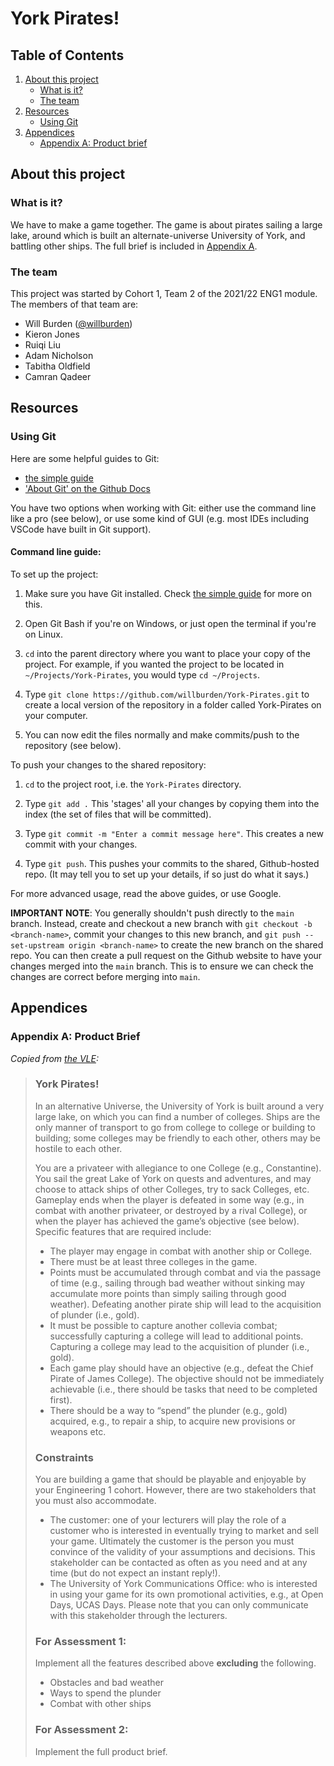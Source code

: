 # York Pirates!

## Table of Contents
1. [About this project](#about-this-project)
    - [What is it?](#what-is-it)
    - [The team](#the-team)
2. [Resources](#resources)
    - [Using Git](#using-git)
3. [Appendices](#appendices)
    - [Appendix A: Product brief](#product-brief)

## About this project

### What is it?

We have to make a game together. The game is about pirates sailing a large lake, around which is built an alternate-universe University of York, and battling other ships. The full brief is included in [Appendix A](#product-brief).

### The team

This project was started by Cohort 1, Team 2 of the 2021/22 ENG1 module. The members of that team are:

- Will Burden ([@willburden](http://github.com/willburden))
- Kieron Jones
- Ruiqi Liu
- Adam Nicholson
- Tabitha Oldfield
- Camran Qadeer

## Resources

### Using Git

Here are some helpful guides to Git:

- [the simple guide][1]
- ['About Git' on the Github Docs][2]

You have two options when working with Git: either use the command line like a pro (see below), or use some kind of GUI (e.g. most IDEs including VSCode have built in Git support).

#### Command line guide:

To set up the project:

1. Make sure you have Git installed. Check [the simple guide][1] for more on this.

2. Open Git Bash if you're on Windows, or just open the terminal if you're on Linux.

3. `cd` into the parent directory where you want to place your copy of the project. For example, if you wanted the project to be located in `~/Projects/York-Pirates`, you would type `cd ~/Projects`.

4. Type `git clone https://github.com/willburden/York-Pirates.git` to create a local version of the repository in a folder called York-Pirates on your computer.

5. You can now edit the files normally and make commits/push to the repository (see below).

To push your changes to the shared repository:

1. `cd` to the project root, i.e. the `York-Pirates` directory.

2. Type `git add .` This 'stages' all your changes by copying them into the index (the set of files that will be committed).

3. Type `git commit -m "Enter a commit message here"`. This creates a new commit with your changes.

4. Type `git push`. This pushes your commits to the shared, Github-hosted repo. (It may tell you to set up your details, if so just do what it says.)

For more advanced usage, read the above guides, or use Google.

**IMPORTANT NOTE**: You generally shouldn't push directly to the `main` branch. Instead, create and checkout a new branch with `git checkout -b <branch-name>`, commit your changes to this new branch, and `git push --set-upstream origin <branch-name>` to create the new branch on the shared repo. You can then create a pull request on the Github website to have your changes merged into the `main` branch. This is to ensure we can check the changes are correct before merging into `main`.

## Appendices

### Appendix A: Product Brief<a name="product-brief"></a>

*Copied from [the VLE][3]:*

> ### York Pirates!
> 
> In an alternative Universe, the University of York is built around a very large lake, on which you can find a number of colleges. Ships are the only manner of transport to go from college to college or building to building; some colleges may be friendly to each other, others may be hostile to each other.
> 
> You are a privateer with allegiance to one College (e.g., Constantine). You sail the great Lake of York on quests and adventures, and may choose to attack ships of other Colleges, try to sack Colleges, etc. Gameplay ends when the player is defeated in some way (e.g., in combat with another privateer, or destroyed by a rival College), or when the player has achieved the game’s objective (see below). Specific features that are required include:
> 
> - The player may engage in combat with another ship or College.
> - There must be at least three colleges in the game.
> - Points must be accumulated through combat and via the passage of time (e.g., sailing through bad weather without sinking may accumulate more points than simply sailing through good weather). Defeating another pirate ship will lead to the acquisition of plunder (i.e., gold).
> - It must be possible to capture another collevia combat; successfully capturing a college will lead to additional points. Capturing a college may lead to the acquisition of plunder (i.e., gold).
> - Each game play should have an objective (e.g., defeat the Chief Pirate of James
> College). The objective should not be immediately achievable (i.e., there should be tasks that need to be completed first).
> - There should be a way to “spend” the plunder (e.g., gold) acquired, e.g., to repair a ship, to acquire new provisions or weapons etc.
> 
> ### Constraints
> You are building a game that should be playable and enjoyable by your Engineering 1 cohort. However, there are two stakeholders that you must also accommodate.
> 
> - The customer: one of your lecturers will play the role of a customer who is interested in eventually trying to market and sell your game. Ultimately the customer is the person you must convince of the validity of your assumptions and decisions. This stakeholder can be contacted as often as you need and at any time (but do not expect an instant reply!).
> - The University of York Communications Office: who is interested in using your game for its own promotional activities, e.g., at Open Days, UCAS Days. Please note that you can only communicate with this stakeholder through the lecturers.
>
> ### For Assessment 1:
> 
> Implement all the features described above **excluding** the following.
>
> - Obstacles and bad weather
> - Ways to spend the plunder
> - Combat with other ships
>
> ### For Assessment 2:
>
> Implement the full product brief.

[1]: https://rogerdudler.github.io/git-guide/ "git - the simple guide"

[2]: https://docs.github.com/en/get-started/using-git/about-git "About Git - Github Docs"

[3]: https://vle.york.ac.uk/bbcswebdav/pid-4024073-dt-content-rid-12763959_2/courses/Y2021-014161/ENG1%20Product%20Brief%202021%20-%20York%20Pirates%21%281%29.pdf "Product Brief"
